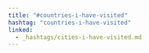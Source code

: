 ```yaml
---
title: "#countries-i-have-visited"
hashtag: "countries-i-have-visited"
linked:
  - _hashtags/cities-i-have-visited.md
---
```

